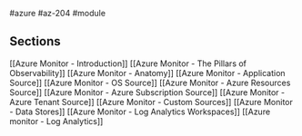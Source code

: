 #azure #az-204 #module 

## Sections
[[Azure Monitor - Introduction]]
[[Azure Monitor - The Pillars of Observability]]
[[Azure Monitor - Anatomy]]
[[Azure Monitor - Application Source]]
[[Azure Monitor - OS Source]]
[[Azure Monitor - Azure Resources Source]]
[[Azure Monitor - Azure Subscription Source]]
[[Azure Monitor - Azure Tenant Source]]
[[Azure Monitor - Custom Sources]]
[[Azure Monitor - Data Stores]]
[[Azure Monitor - Log Analytics Workspaces]]
[[Azure monitor - Log Analytics]]